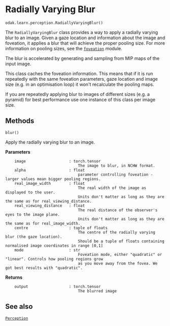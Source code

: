# Radially Varying Blur

`odak.learn.perception.RadiallyVaryingBlur()`

The `RadiallyVaryingBlur` class provides a way to apply a radially varying blur to an image. Given a gaze location and information about the image and foveation, it applies a blur that will achieve the proper pooling size. For more information on pooling sizes, see the [`foveation`](foveation.md) module.

The blur is accelerated by generating and sampling from MIP maps of the input image.

This class caches the foveation information. This means that if it is run repeatedly with the same foveation parameters, gaze location and image size (e.g. in an optimisation loop) it won't recalculate the pooling maps.

If you are repeatedly applying blur to images of different sizes (e.g. a pyramid) for best performance use one instance of this class per image size.

## Methods

`blur()`

Apply the radially varying blur to an image.

**Parameters**

        image                   : torch.tensor
                                    The image to blur, in NCHW format.
        alpha                   : float
                                    parameter controlling foveation - larger values mean bigger pooling regions.
        real_image_width        : float 
                                    The real width of the image as displayed to the user.
                                    Units don't matter as long as they are the same as for real_viewing_distance.
        real_viewing_distance   : float 
                                    The real distance of the observer's eyes to the image plane.
                                    Units don't matter as long as they are the same as for real_image_width.
        centre                  : tuple of floats
                                    The centre of the radially varying blur (the gaze location).
                                    Should be a tuple of floats containing normalised image coordinates in range [0,1]
        mode                    : str 
                                    Foveation mode, either "quadratic" or "linear". Controls how pooling regions grow
                                    as you move away from the fovea. We got best results with "quadratic".
        
**Returns**

        output                  : torch.tensor
                                    The blurred image

## See also

[`Perception`](../../../perception.md)

